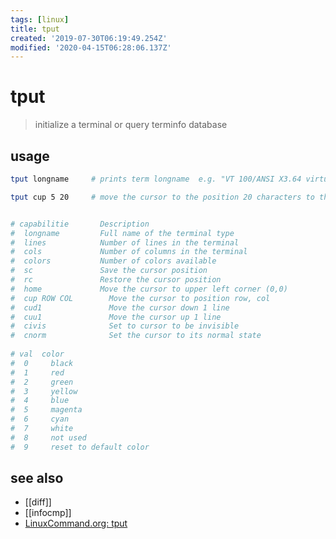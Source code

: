 ```yaml
---
tags: [linux]
title: tput
created: '2019-07-30T06:19:49.254Z'
modified: '2020-04-15T06:28:06.137Z'
---
```


# tput

> initialize a terminal or query terminfo database

## usage
```sh
tput longname     # prints term longname  e.g. "VT 100/ANSI X3.64 virtual terminal"

tput cup 5 20     # move the cursor to the position 20 characters to the right and 5 rows down


# capabilitie       Description
#  longname         Full name of the terminal type
#  lines            Number of lines in the terminal
#  cols             Number of columns in the terminal
#  colors           Number of colors available
#  sc 	            Save the cursor position
#  rc 	            Restore the cursor position
#  home             Move the cursor to upper left corner (0,0)
#  cup ROW COL   	  Move the cursor to position row, col
#  cud1 	          Move the cursor down 1 line
#  cuu1 	          Move the cursor up 1 line
#  civis 	          Set to cursor to be invisible
#  cnorm 	          Set the cursor to its normal state
   
# val  color
#  0 	 black
#  1 	 red
#  2 	 green
#  3 	 yellow
#  4 	 blue
#  5 	 magenta
#  6 	 cyan
#  7 	 white
#  8 	 not used
#  9 	 reset to default color
```

## see also
- [[diff]]
- [[infocmp]]
- [LinuxCommand.org: tput](http://linuxcommand.org/lc3_adv_tput.php)
